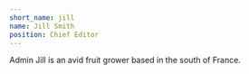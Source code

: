 ```yaml
---
short_name: jill
name: Jill Smith
position: Chief Editor
---
```

Admin Jill is an avid fruit grower based in the south of France.